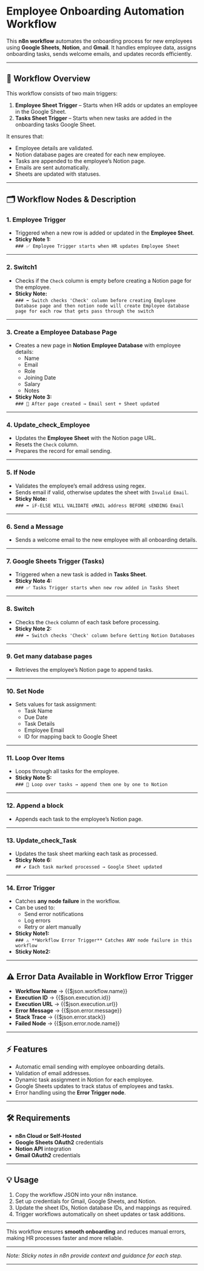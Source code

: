 # Employee Onboarding Automation Workflow

This **n8n workflow** automates the onboarding process for new employees using **Google Sheets**, **Notion**, and **Gmail**. It handles employee data, assigns onboarding tasks, sends welcome emails, and updates records efficiently.

---

## 📌 Workflow Overview

This workflow consists of two main triggers:

1. **Employee Sheet Trigger** – Starts when HR adds or updates an employee in the Google Sheet.
2. **Tasks Sheet Trigger** – Starts when new tasks are added in the onboarding tasks Google Sheet.

It ensures that:

- Employee details are validated.
- Notion database pages are created for each new employee.
- Tasks are appended to the employee’s Notion page.
- Emails are sent automatically.
- Sheets are updated with statuses.

---

## 🗂 Workflow Nodes & Description

### **1. Employee Trigger**
- Triggered when a new row is added or updated in the **Employee Sheet**.
- **Sticky Note 1:**  
  `### ✅ Employee Trigger starts when HR updates Employee Sheet`
  
---

### **2. Switch1**
- Checks if the `Check` column is empty before creating a Notion page for the employee.
- **Sticky Note:**  
  `### ➡️ Switch checks 'Check' column before creating Employee Database page and then notion node will create Employee database page for each row that gets pass through the switch`

---

### **3. Create a Employee Database Page**
- Creates a new page in **Notion Employee Database** with employee details:
  - Name
  - Email
  - Role
  - Joining Date
  - Salary
  - Notes
- **Sticky Note 3:**  
  `### 📩 After page created → Email sent + Sheet updated`

---

### **4. Update_check_Employee**
- Updates the **Employee Sheet** with the Notion page URL.
- Resets the `Check` column.
- Prepares the record for email sending.

---

### **5. If Node**
- Validates the employee’s email address using regex.
- Sends email if valid, otherwise updates the sheet with `Invalid Email`.
- **Sticky Note:**  
  `### ➡️ iF-ELSE WILL VALIDATE eMAIL address BEFORE sENDING Email`

---

### **6. Send a Message**
- Sends a welcome email to the new employee with all onboarding details.

---

### **7. Google Sheets Trigger (Tasks)**
- Triggered when a new task is added in **Tasks Sheet**.
- **Sticky Note 4:**  
  `### ✅ Tasks Trigger starts when new row added in Tasks Sheet`

---

### **8. Switch**
- Checks the `Check` column of each task before processing.
- **Sticky Note 2:**  
  `### ➡️ Switch checks 'Check' column before Getting Notion Databases`

---

### **9. Get many database pages**
- Retrieves the employee’s Notion page to append tasks.

---

### **10. Set Node**
- Sets values for task assignment:
  - Task Name
  - Due Date
  - Task Details
  - Employee Email
  - ID for mapping back to Google Sheet

---

### **11. Loop Over Items**
- Loops through all tasks for the employee.
- **Sticky Note 5:**  
  `### 🔁 Loop over tasks → append them one by one to Notion`

---

### **12. Append a block**
- Appends each task to the employee’s Notion page.

---

### **13. Update_check_Task**
- Updates the task sheet marking each task as processed.
- **Sticky Note 6:**  
  `## ✔️ Each task marked processed → Google Sheet updated`

---

### **14. Error Trigger**
- Catches **any node failure** in the workflow.
- Can be used to:
  - Send error notifications
  - Log errors
  - Retry or alert manually
- **Sticky Note1:**  
  `### ⚠️ **Workflow Error Trigger** Catches ANY node failure in this workflow`
- **Sticky Note2:**  

---

## ⚠️ Error Data Available in Workflow Error Trigger

- **Workflow Name** → {{$json.workflow.name}}
- **Execution ID** → {{$json.execution.id}}
- **Execution URL** → {{$json.execution.url}}
- **Error Message** → {{$json.error.message}}
- **Stack Trace** → {{$json.error.stack}}
- **Failed Node** → {{$json.error.node.name}}

---

## ⚡ Features

- Automatic email sending with employee onboarding details.
- Validation of email addresses.
- Dynamic task assignment in Notion for each employee.
- Google Sheets updates to track status of employees and tasks.
- Error handling using the **Error Trigger node**.

---

## 🛠 Requirements

- **n8n Cloud or Self-Hosted**
- **Google Sheets OAuth2** credentials
- **Notion API** integration
- **Gmail OAuth2** credentials

---

## 💡 Usage

1. Copy the workflow JSON into your n8n instance.
2. Set up credentials for Gmail, Google Sheets, and Notion.
3. Update the sheet IDs, Notion database IDs, and mappings as required.
4. Trigger workflows automatically on sheet updates or task additions.

---

This workflow ensures **smooth onboarding** and reduces manual errors, making HR processes faster and more reliable.

---

*Note: Sticky notes in n8n provide context and guidance for each step.*

---
